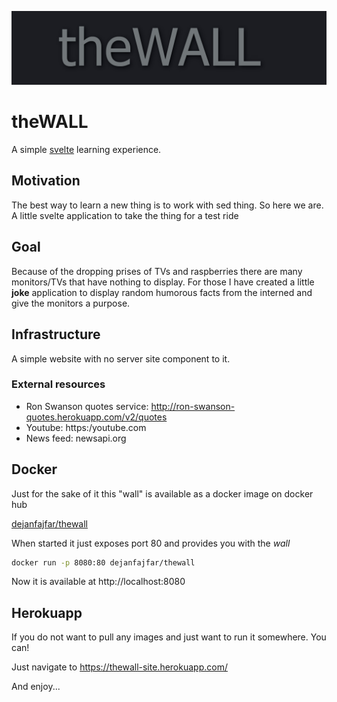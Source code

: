 ![theWall](https://raw.githubusercontent.com/dejanfajfar/thewall/master/misc/title.jpeg)

# theWALL

A simple [svelte](https://svelte.dev/) learning experience.

## Motivation

The best way to learn a new thing is to work with sed thing. So here we are. A little svelte application to take the thing for a test ride

## Goal

Because of the dropping prises of TVs and raspberries there are many monitors/TVs that have nothing to display. For those I have created a little **joke** application to display random humorous facts from the interned and give the monitors a purpose.

## Infrastructure

A simple website with no server site component to it. 

### External resources

* Ron Swanson quotes service: http://ron-swanson-quotes.herokuapp.com/v2/quotes
* Youtube: https:/youtube.com
* News feed: newsapi.org

## Docker

Just for the sake of it this "wall" is available as a docker image on docker hub

[dejanfajfar/thewall](https://hub.docker.com/r/dejanfajfar/thewall)

When started it just exposes port 80 and provides you with the _wall_

```bash
docker run -p 8080:80 dejanfajfar/thewall
```

Now it is available at http://localhost:8080

## Herokuapp

If you do not want to pull any images and just want to run it somewhere. You can! 

Just navigate to https://thewall-site.herokuapp.com/

And enjoy...